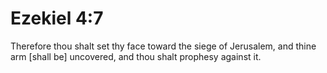 # Ezekiel 4:7

Therefore thou shalt set thy face toward the siege of Jerusalem, and thine arm [shall be] uncovered, and thou shalt prophesy against it.